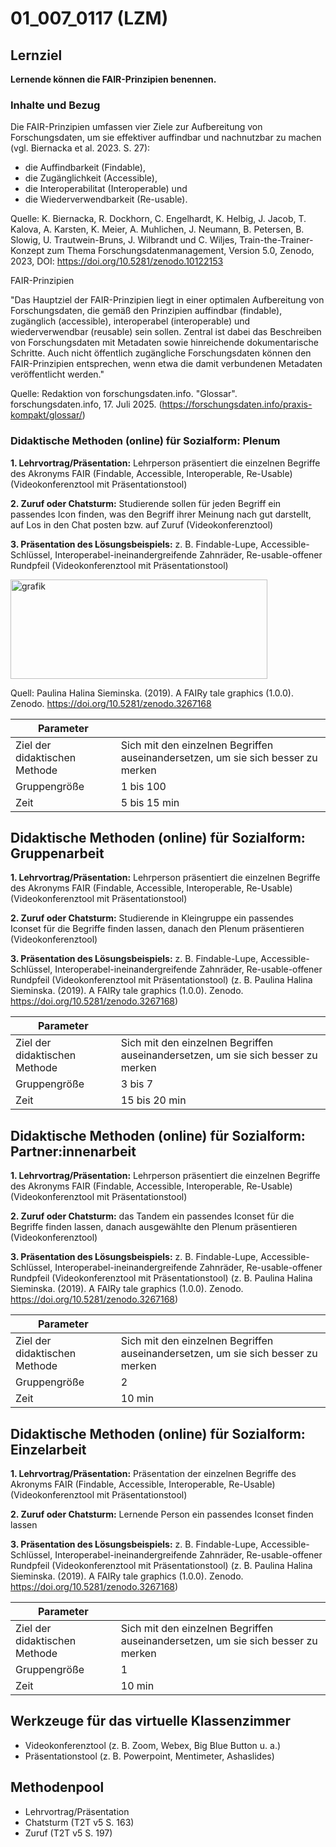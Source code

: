 <!--
author: Anne Voigt
email:    
version:  v1
language: DE
icon:     
link:     
comment:  OER.net FDM-Basiskurs
-->

# 01_007_0117 (LZM)

## Lernziel

**Lernende können die FAIR-Prinzipien benennen.**

### Inhalte und Bezug 
Die FAIR-Prinzipien umfassen vier Ziele zur Aufbereitung von Forschungsdaten, um sie effektiver auffindbar und nachnutzbar zu machen (vgl. Biernacka et al. 2023. S. 27): 

  * die Auffindbarkeit (Findable), 
  * die Zugänglichkeit (Accessible), 
  * die Interoperabilitat (Interoperable) und 
  * die Wiederverwendbarkeit (Re-usable).

Quelle: K. Biernacka, R. Dockhorn, C. Engelhardt, K. Helbig, J. Jacob, T. Kalova, A. Karsten, K. Meier, A. Muhlichen, J. Neumann, B. Petersen, B. Slowig, U. Trautwein-Bruns, J. Wilbrandt und C. Wiljes, Train-the-Trainer-Konzept zum Thema  Forschungsdatenmanagement, Version 5.0, Zenodo, 2023, DOI: https://doi.org/10.5281/zenodo.10122153 

FAIR-Prinzipien

"Das Hauptziel der FAIR-Prinzipien liegt in einer optimalen Aufbereitung von Forschungsdaten, die gemäß den Prinzipien auffindbar (findable), zugänglich (accessible), interoperabel (interoperable) und wiederverwendbar (reusable) sein sollen. Zentral ist dabei das Beschreiben von Forschungsdaten mit Metadaten sowie hinreichende dokumentarische Schritte. Auch nicht öffentlich zugängliche Forschungsdaten können den FAIR-Prinzipien entsprechen, wenn etwa die damit verbundenen Metadaten veröffentlicht werden." 

Quelle: Redaktion von forschungsdaten.info. "Glossar". forschungsdaten.info, 17. Juli 2025. (https://forschungsdaten.info/praxis-kompakt/glossar/) 


### Didaktische Methoden (online) für Sozialform: Plenum
**1. Lehrvortrag/Präsentation:** Lehrperson präsentiert die einzelnen Begriffe des Akronyms FAIR (Findable, Accessible, Interoperable, Re-Usable) (Videokonferenztool mit Präsentationstool)

**2. Zuruf oder Chatsturm:** Studierende sollen für jeden Begriff ein passendes Icon finden, was den Begriff ihrer Meinung nach gut darstellt, auf Los in den Chat posten bzw. auf Zuruf (Videokonferenztool)

**3. Präsentation des Lösungsbeispiels:** z. B. Findable-Lupe, Accessible-Schlüssel, Interoperabel-ineinandergreifende Zahnräder, Re-usable-offener Rundpfeil (Videokonferenztool mit Präsentationstool)

<img width="411" height="159" alt="grafik" src="https://github.com/user-attachments/assets/a451723f-000f-4615-8d5d-1602c58cbd64" /> 

Quell: Paulina Halina Sieminska. (2019). A FAIRy tale graphics (1.0.0). Zenodo. https://doi.org/10.5281/zenodo.3267168


| Parameter                         |          |
| -----------------------------     | -------- |
| Ziel der didaktischen Methode     | Sich mit den einzelnen Begriffen auseinandersetzen, um sie sich besser zu merken   |
| Gruppengröße                      | 1 bis 100 |
| Zeit                              | 5 bis 15 min |


## Didaktische Methoden (online) für Sozialform: Gruppenarbeit
**1. Lehrvortrag/Präsentation:** Lehrperson präsentiert die einzelnen Begriffe des Akronyms FAIR (Findable, Accessible, Interoperable, Re-Usable) (Videokonferenztool mit Präsentationstool)

**2. Zuruf oder Chatsturm:** Studierende in Kleingruppe ein passendes Iconset für die Begriffe finden lassen, danach den Plenum präsentieren (Videokonferenztool)

**3. Präsentation des Lösungsbeispiels:** z. B. Findable-Lupe, Accessible-Schlüssel, Interoperabel-ineinandergreifende Zahnräder, Re-usable-offener Rundpfeil (Videokonferenztool mit Präsentationstool)
(z. B. Paulina Halina Sieminska. (2019). A FAIRy tale graphics (1.0.0). Zenodo. https://doi.org/10.5281/zenodo.3267168)

| Parameter                         |          |
| -----------------------------     | -------- |
| Ziel der didaktischen Methode     | Sich mit den einzelnen Begriffen auseinandersetzen, um sie sich besser zu merken   |
| Gruppengröße                      | 3 bis 7 |
| Zeit                              | 15 bis 20 min |


## Didaktische Methoden (online) für Sozialform: Partner:innenarbeit
**1. Lehrvortrag/Präsentation:** Lehrperson präsentiert die einzelnen Begriffe des Akronyms FAIR (Findable, Accessible, Interoperable, Re-Usable) (Videokonferenztool mit Präsentationstool)

**2. Zuruf oder Chatsturm:** das Tandem ein passendes Iconset für die Begriffe finden lassen, danach ausgewählte den Plenum präsentieren (Videokonferenztool)

**3. Präsentation des Lösungsbeispiels:** z. B. Findable-Lupe, Accessible-Schlüssel, Interoperabel-ineinandergreifende Zahnräder, Re-usable-offener Rundpfeil (Videokonferenztool mit Präsentationstool)
(z. B. Paulina Halina Sieminska. (2019). A FAIRy tale graphics (1.0.0). Zenodo. https://doi.org/10.5281/zenodo.3267168)

| Parameter                         |          |
| -----------------------------     | -------- |
| Ziel der didaktischen Methode     | Sich mit den einzelnen Begriffen auseinandersetzen, um sie sich besser zu merken   |
| Gruppengröße                      | 2 |
| Zeit                              | 10 min |


## Didaktische Methoden (online) für Sozialform: Einzelarbeit
**1. Lehrvortrag/Präsentation:** Präsentation der einzelnen Begriffe des Akronyms FAIR (Findable, Accessible, Interoperable, Re-Usable) (Videokonferenztool mit Präsentationstool)

**2. Zuruf oder Chatsturm:** Lernende Person ein passendes Iconset finden lassen

**3. Präsentation des Lösungsbeispiels:** z. B. Findable-Lupe, Accessible-Schlüssel, Interoperabel-ineinandergreifende Zahnräder, Re-usable-offener Rundpfeil (Videokonferenztool mit Präsentationstool)
(z. B. Paulina Halina Sieminska. (2019). A FAIRy tale graphics (1.0.0). Zenodo. https://doi.org/10.5281/zenodo.3267168)

| Parameter                         |          |
| -----------------------------     | -------- |
| Ziel der didaktischen Methode     | Sich mit den einzelnen Begriffen auseinandersetzen, um sie sich besser zu merken   |
| Gruppengröße                      | 1 |
| Zeit                              | 10 min |

## Werkzeuge für das virtuelle Klassenzimmer
* Videokonferenztool (z. B. Zoom, Webex, Big Blue Button u. a.)
* Präsentationstool (z. B. Powerpoint, Mentimeter, Ashaslides)

## Methodenpool
* Lehrvortrag/Präsentation
* Chatsturm (T2T v5 S. 163)
* Zuruf (T2T v5 S. 197)
